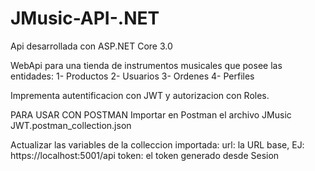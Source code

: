 # JMusic-API-.NET
Api desarrollada con ASP.NET Core 3.0

WebApi para una tienda de instrumentos musicales que posee las entidades: 
  1- Productos
  2- Usuarios
  3- Ordenes
  4- Perfiles
  
Imprementa autentificacion con JWT y autorizacion con Roles.

PARA USAR CON POSTMAN
Importar en Postman el archivo JMusic JWT.postman_collection.json

Actualizar las variables de la colleccion importada:
  url: la URL base, EJ: https://localhost:5001/api
  token: el token generado desde Sesion
